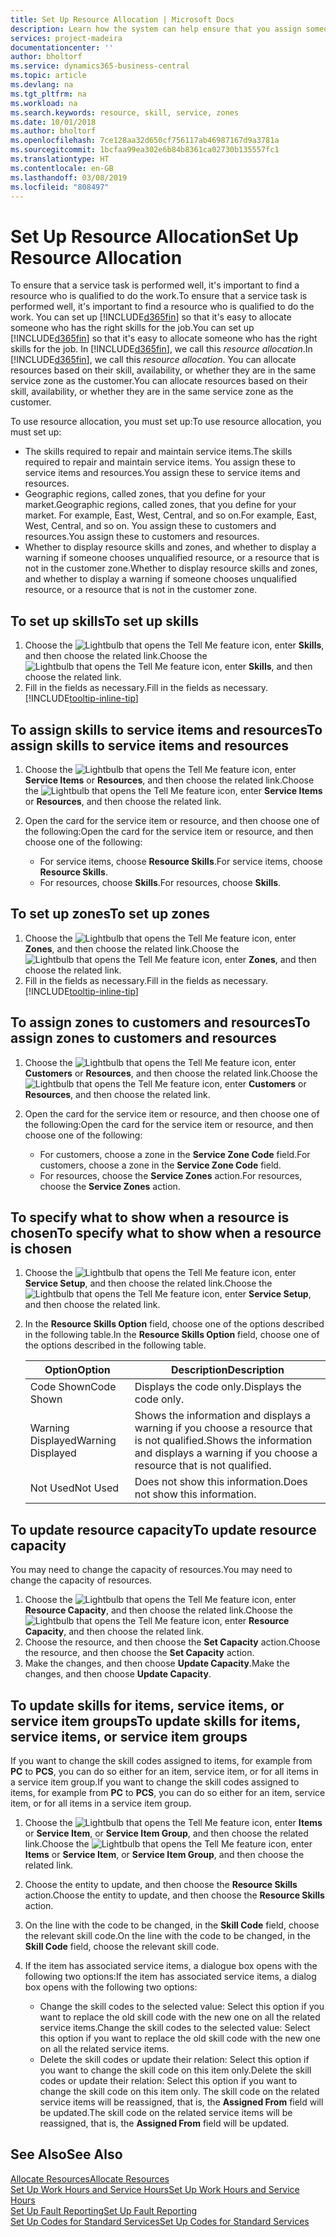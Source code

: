 ```yaml
---
title: Set Up Resource Allocation | Microsoft Docs
description: Learn how the system can help ensure that you assign someone who has the skills required to provide a service.
services: project-madeira
documentationcenter: ''
author: bholtorf
ms.service: dynamics365-business-central
ms.topic: article
ms.devlang: na
ms.tgt_pltfrm: na
ms.workload: na
ms.search.keywords: resource, skill, service, zones
ms.date: 10/01/2018
ms.author: bholtorf
ms.openlocfilehash: 7ce128aa32d650cf756117ab46987167d9a3781a
ms.sourcegitcommit: 1bcfaa99ea302e6b84b8361ca02730b135557fc1
ms.translationtype: HT
ms.contentlocale: en-GB
ms.lasthandoff: 03/08/2019
ms.locfileid: "808497"
---
```

# <a name="set-up-resource-allocation"></a><span data-ttu-id="9b057-103">Set Up Resource Allocation</span><span class="sxs-lookup"><span data-stu-id="9b057-103">Set Up Resource Allocation</span></span>
<span data-ttu-id="9b057-104">To ensure that a service task is performed well, it's important to find a resource who is qualified to do the work.</span><span class="sxs-lookup"><span data-stu-id="9b057-104">To ensure that a service task is performed well, it's important to find a resource who is qualified to do the work.</span></span> <span data-ttu-id="9b057-105">You can set up [!INCLUDE[d365fin](includes/d365fin_md.md)] so that it's easy to allocate someone who has the right skills for the job.</span><span class="sxs-lookup"><span data-stu-id="9b057-105">You can set up [!INCLUDE[d365fin](includes/d365fin_md.md)] so that it's easy to allocate someone who has the right skills for the job.</span></span> <span data-ttu-id="9b057-106">In [!INCLUDE[d365fin](includes/d365fin_md.md)], we call this _resource allocation_.</span><span class="sxs-lookup"><span data-stu-id="9b057-106">In [!INCLUDE[d365fin](includes/d365fin_md.md)], we call this _resource allocation_.</span></span> <span data-ttu-id="9b057-107">You can allocate resources based on their skill, availability, or whether they are in the same service zone as the customer.</span><span class="sxs-lookup"><span data-stu-id="9b057-107">You can allocate resources based on their skill, availability, or whether they are in the same service zone as the customer.</span></span> 

<span data-ttu-id="9b057-108">To use resource allocation, you must set up:</span><span class="sxs-lookup"><span data-stu-id="9b057-108">To use resource allocation, you must set up:</span></span>  
  
* <span data-ttu-id="9b057-109">The skills required to repair and maintain service items.</span><span class="sxs-lookup"><span data-stu-id="9b057-109">The skills required to repair and maintain service items.</span></span> <span data-ttu-id="9b057-110">You assign these to service items and resources.</span><span class="sxs-lookup"><span data-stu-id="9b057-110">You assign these to service items and resources.</span></span>  
* <span data-ttu-id="9b057-111">Geographic regions, called zones, that you define for your market.</span><span class="sxs-lookup"><span data-stu-id="9b057-111">Geographic regions, called zones, that you define for your market.</span></span> <span data-ttu-id="9b057-112">For example, East, West, Central, and so on.</span><span class="sxs-lookup"><span data-stu-id="9b057-112">For example, East, West, Central, and so on.</span></span> <span data-ttu-id="9b057-113">You assign these to customers and resources.</span><span class="sxs-lookup"><span data-stu-id="9b057-113">You assign these to customers and resources.</span></span>  
* <span data-ttu-id="9b057-114">Whether to display resource skills and zones, and whether to display a warning if someone chooses unqualified resource, or a resource that is not in the customer zone.</span><span class="sxs-lookup"><span data-stu-id="9b057-114">Whether to display resource skills and zones, and whether to display a warning if someone chooses unqualified resource, or a resource that is not in the customer zone.</span></span>  

## <a name="to-set-up-skills"></a><span data-ttu-id="9b057-115">To set up skills</span><span class="sxs-lookup"><span data-stu-id="9b057-115">To set up skills</span></span>
1. <span data-ttu-id="9b057-116">Choose the ![Lightbulb that opens the Tell Me feature](media/ui-search/search_small.png "Tell me what you want to do") icon, enter **Skills**, and then choose the related link.</span><span class="sxs-lookup"><span data-stu-id="9b057-116">Choose the ![Lightbulb that opens the Tell Me feature](media/ui-search/search_small.png "Tell me what you want to do") icon, enter **Skills**, and then choose the related link.</span></span>  
2. <span data-ttu-id="9b057-117">Fill in the fields as necessary.</span><span class="sxs-lookup"><span data-stu-id="9b057-117">Fill in the fields as necessary.</span></span> [!INCLUDE[tooltip-inline-tip](includes/tooltip-inline-tip_md.md)]  

## <a name="to-assign-skills-to-service-items-and-resources"></a><span data-ttu-id="9b057-118">To assign skills to service items and resources</span><span class="sxs-lookup"><span data-stu-id="9b057-118">To assign skills to service items and resources</span></span>
1. <span data-ttu-id="9b057-119">Choose the ![Lightbulb that opens the Tell Me feature](media/ui-search/search_small.png "Tell me what you want to do") icon, enter **Service Items** or **Resources**, and then choose the related link.</span><span class="sxs-lookup"><span data-stu-id="9b057-119">Choose the ![Lightbulb that opens the Tell Me feature](media/ui-search/search_small.png "Tell me what you want to do") icon, enter **Service Items** or **Resources**, and then choose the related link.</span></span>  
2. <span data-ttu-id="9b057-120">Open the card for the service item or resource, and then choose one of the following:</span><span class="sxs-lookup"><span data-stu-id="9b057-120">Open the card for the service item or resource, and then choose one of the following:</span></span>  
  
    * <span data-ttu-id="9b057-121">For service items, choose **Resource Skills**.</span><span class="sxs-lookup"><span data-stu-id="9b057-121">For service items, choose **Resource Skills**.</span></span>  
    * <span data-ttu-id="9b057-122">For resources, choose **Skills**.</span><span class="sxs-lookup"><span data-stu-id="9b057-122">For resources, choose **Skills**.</span></span>  

## <a name="to-set-up-zones"></a><span data-ttu-id="9b057-123">To set up zones</span><span class="sxs-lookup"><span data-stu-id="9b057-123">To set up zones</span></span>
1. <span data-ttu-id="9b057-124">Choose the ![Lightbulb that opens the Tell Me feature](media/ui-search/search_small.png "Tell me what you want to do") icon, enter **Zones**, and then choose the related link.</span><span class="sxs-lookup"><span data-stu-id="9b057-124">Choose the ![Lightbulb that opens the Tell Me feature](media/ui-search/search_small.png "Tell me what you want to do") icon, enter **Zones**, and then choose the related link.</span></span>  
2. <span data-ttu-id="9b057-125">Fill in the fields as necessary.</span><span class="sxs-lookup"><span data-stu-id="9b057-125">Fill in the fields as necessary.</span></span> [!INCLUDE[tooltip-inline-tip](includes/tooltip-inline-tip_md.md)]  

## <a name="to-assign-zones-to-customers-and-resources"></a><span data-ttu-id="9b057-126">To assign zones to customers and resources</span><span class="sxs-lookup"><span data-stu-id="9b057-126">To assign zones to customers and resources</span></span> 
1. <span data-ttu-id="9b057-127">Choose the ![Lightbulb that opens the Tell Me feature](media/ui-search/search_small.png "Tell me what you want to do") icon, enter **Customers** or **Resources**, and then choose the related link.</span><span class="sxs-lookup"><span data-stu-id="9b057-127">Choose the ![Lightbulb that opens the Tell Me feature](media/ui-search/search_small.png "Tell me what you want to do") icon, enter **Customers** or **Resources**, and then choose the related link.</span></span>  
2. <span data-ttu-id="9b057-128">Open the card for the service item or resource, and then choose one of the following:</span><span class="sxs-lookup"><span data-stu-id="9b057-128">Open the card for the service item or resource, and then choose one of the following:</span></span>  
  
    * <span data-ttu-id="9b057-129">For customers, choose a zone in the **Service Zone Code** field.</span><span class="sxs-lookup"><span data-stu-id="9b057-129">For customers, choose a zone in the **Service Zone Code** field.</span></span>  
    * <span data-ttu-id="9b057-130">For resources, choose the **Service Zones** action.</span><span class="sxs-lookup"><span data-stu-id="9b057-130">For resources, choose the **Service Zones** action.</span></span>  

## <a name="to-specify-what-to-show-when-a-resource-is-chosen"></a><span data-ttu-id="9b057-131">To specify what to show when a resource is chosen</span><span class="sxs-lookup"><span data-stu-id="9b057-131">To specify what to show when a resource is chosen</span></span>
1. <span data-ttu-id="9b057-132">Choose the ![Lightbulb that opens the Tell Me feature](media/ui-search/search_small.png "Tell me what you want to do") icon, enter **Service Setup**, and then choose the related link.</span><span class="sxs-lookup"><span data-stu-id="9b057-132">Choose the ![Lightbulb that opens the Tell Me feature](media/ui-search/search_small.png "Tell me what you want to do") icon, enter **Service Setup**, and then choose the related link.</span></span> 
2. <span data-ttu-id="9b057-133">In the **Resource Skills Option** field, choose one of the options described in the following table.</span><span class="sxs-lookup"><span data-stu-id="9b057-133">In the **Resource Skills Option** field, choose one of the options described in the following table.</span></span>  
  
    |<span data-ttu-id="9b057-134">**Option**</span><span class="sxs-lookup"><span data-stu-id="9b057-134">**Option**</span></span>|<span data-ttu-id="9b057-135">**Description**</span><span class="sxs-lookup"><span data-stu-id="9b057-135">**Description**</span></span>|  
    |------------|-------------|  
    |<span data-ttu-id="9b057-136">Code Shown</span><span class="sxs-lookup"><span data-stu-id="9b057-136">Code Shown</span></span> | <span data-ttu-id="9b057-137">Displays the code only.</span><span class="sxs-lookup"><span data-stu-id="9b057-137">Displays the code only.</span></span>|  
    |<span data-ttu-id="9b057-138">Warning Displayed</span><span class="sxs-lookup"><span data-stu-id="9b057-138">Warning Displayed</span></span> | <span data-ttu-id="9b057-139">Shows the information and displays a warning if you choose a resource that is not qualified.</span><span class="sxs-lookup"><span data-stu-id="9b057-139">Shows the information and displays a warning if you choose a resource that is not qualified.</span></span>|  
    |<span data-ttu-id="9b057-140">Not Used</span><span class="sxs-lookup"><span data-stu-id="9b057-140">Not Used</span></span> | <span data-ttu-id="9b057-141">Does not show this information.</span><span class="sxs-lookup"><span data-stu-id="9b057-141">Does not show this information.</span></span>|  

## <a name="to-update-resource-capacity"></a><span data-ttu-id="9b057-142">To update resource capacity</span><span class="sxs-lookup"><span data-stu-id="9b057-142">To update resource capacity</span></span>  
<span data-ttu-id="9b057-143">You may need to change the capacity of resources.</span><span class="sxs-lookup"><span data-stu-id="9b057-143">You may need to change the capacity of resources.</span></span>  
  
1. <span data-ttu-id="9b057-144">Choose the ![Lightbulb that opens the Tell Me feature](media/ui-search/search_small.png "Tell me what you want to do") icon, enter **Resource Capacity**, and then choose the related link.</span><span class="sxs-lookup"><span data-stu-id="9b057-144">Choose the ![Lightbulb that opens the Tell Me feature](media/ui-search/search_small.png "Tell me what you want to do") icon, enter **Resource Capacity**, and then choose the related link.</span></span>  
2. <span data-ttu-id="9b057-145">Choose the resource, and then choose the **Set Capacity** action.</span><span class="sxs-lookup"><span data-stu-id="9b057-145">Choose the resource, and then choose the **Set Capacity** action.</span></span>  
3. <span data-ttu-id="9b057-146">Make the changes, and then choose **Update Capacity**.</span><span class="sxs-lookup"><span data-stu-id="9b057-146">Make the changes, and then choose **Update Capacity**.</span></span>  

## <a name="to-update-skills-for-items-service-items-or-service-item-groups"></a><span data-ttu-id="9b057-147">To update skills for items, service items, or service item groups</span><span class="sxs-lookup"><span data-stu-id="9b057-147">To update skills for items, service items, or service item groups</span></span>
<span data-ttu-id="9b057-148">If you want to change the skill codes assigned to items, for example from **PC** to **PCS**, you can do so either for an item, service item, or for all items in a service item group.</span><span class="sxs-lookup"><span data-stu-id="9b057-148">If you want to change the skill codes assigned to items, for example from **PC** to **PCS**, you can do so either for an item, service item, or for all items in a service item group.</span></span>  
  
1. <span data-ttu-id="9b057-149">Choose the ![Lightbulb that opens the Tell Me feature](media/ui-search/search_small.png "Tell me what you want to do") icon, enter **Items** or **Service Item**, or **Service Item Group**, and then choose the related link.</span><span class="sxs-lookup"><span data-stu-id="9b057-149">Choose the ![Lightbulb that opens the Tell Me feature](media/ui-search/search_small.png "Tell me what you want to do") icon, enter **Items** or **Service Item**, or **Service Item Group**, and then choose the related link.</span></span>  
2. <span data-ttu-id="9b057-150">Choose the entity to update, and then choose the **Resource Skills** action.</span><span class="sxs-lookup"><span data-stu-id="9b057-150">Choose the entity to update, and then choose the **Resource Skills** action.</span></span>  
3. <span data-ttu-id="9b057-151">On the line with the code to be changed, in the **Skill Code** field, choose the relevant skill code.</span><span class="sxs-lookup"><span data-stu-id="9b057-151">On the line with the code to be changed, in the **Skill Code** field, choose the relevant skill code.</span></span>  
4.  <span data-ttu-id="9b057-152">If the item has associated service items, a dialogue box opens with the following two options:</span><span class="sxs-lookup"><span data-stu-id="9b057-152">If the item has associated service items, a dialog box opens with the following two options:</span></span>  
  
    * <span data-ttu-id="9b057-153">Change the skill codes to the selected value: Select this option if you want to replace the old skill code with the new one on all the related service items.</span><span class="sxs-lookup"><span data-stu-id="9b057-153">Change the skill codes to the selected value: Select this option if you want to replace the old skill code with the new one on all the related service items.</span></span>  
    * <span data-ttu-id="9b057-154">Delete the skill codes or update their relation: Select this option if you want to change the skill code on this item only.</span><span class="sxs-lookup"><span data-stu-id="9b057-154">Delete the skill codes or update their relation: Select this option if you want to change the skill code on this item only.</span></span> <span data-ttu-id="9b057-155">The skill code on the related service items will be reassigned, that is, the **Assigned From** field will be updated.</span><span class="sxs-lookup"><span data-stu-id="9b057-155">The skill code on the related service items will be reassigned, that is, the **Assigned From** field will be updated.</span></span>  
  
## <a name="see-also"></a><span data-ttu-id="9b057-156">See Also</span><span class="sxs-lookup"><span data-stu-id="9b057-156">See Also</span></span>
[<span data-ttu-id="9b057-157">Allocate Resources</span><span class="sxs-lookup"><span data-stu-id="9b057-157">Allocate Resources</span></span>](service-how-to-allocate-resources.md)  
[<span data-ttu-id="9b057-158">Set Up Work Hours and Service Hours</span><span class="sxs-lookup"><span data-stu-id="9b057-158">Set Up Work Hours and Service Hours</span></span>](service-how-setup-work-service-hours.md)  
[<span data-ttu-id="9b057-159">Set Up Fault Reporting</span><span class="sxs-lookup"><span data-stu-id="9b057-159">Set Up Fault Reporting</span></span>](service-how-setup-fault-reporting.md)  
[<span data-ttu-id="9b057-160">Set Up Codes for Standard Services</span><span class="sxs-lookup"><span data-stu-id="9b057-160">Set Up Codes for Standard Services</span></span>](service-how-setup-service-coding.md)  
 

